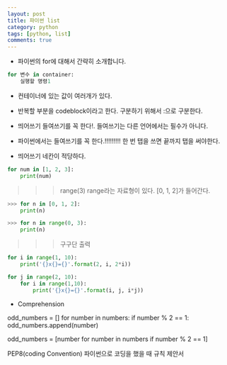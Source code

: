 ```yaml
---
layout: post
title: 파이썬 list
category: python
tags: [python, list]
comments: true
---
```


- 파이썬의 for에 대해서 간략히 소개합니다.

```python
for 변수 in container:
    실행할 명령1

```

- 컨테이너에 있는 값이 여러개가 있다.

- 반복할 부분을 codeblock이라고 한다. 구분하기 위해서 :으로 구분한다.

- 띄어쓰기 들여쓰기를 꼭 한다!. 들여쓰기는 다른 언어에서는 필수가 아니다.

- 파이썬에서는 들여쓰기를 꼭 한다.!!!!!!!!! 한 번 탭을 쓰면 끝까지 탭을 써야한다.

- 띄어쓰기 네칸이 적당하다.

```python
for num in [1, 2, 3]:
    print(num)
```

>>> range(3)
range라는 자료형이 있다. [0, 1, 2]가 들어간다.

```python
>>> for n in [0, 1, 2]:
    print(n)

>>> for n in range(0, 3):
    print(n)
```

>>> 구구단 출력
```python
for i in range(1, 10):
    print('{}x{}={}'.format(2, i, 2*i))

for j in range(2, 10):
    for i in range(1,10):
        print('{}x{}={}'.format(i, j, i*j))
```


- Comprehension

odd_numbers = []
for number in numbers:
    if number % 2 == 1:
        odd_numbers.append(number)

odd_numbers = [number for number in numbers if number % 2 == 1]


PEP8(coding Convention)
파이썬으로 코딩을 했을 때 규칙 제안서
